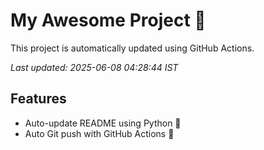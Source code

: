 # My Awesome Project 🚀

This project is automatically updated using GitHub Actions.

_Last updated: 2025-06-08 04:28:44 IST_

## Features
- Auto-update README using Python 🐍
- Auto Git push with GitHub Actions 🤖
